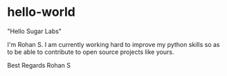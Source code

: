 # hello-world

\"Hello Sugar Labs\"

I'm Rohan S. I am currently working hard to improve my python skills so as to 
be able to contribute to open source projects like yours. 

Best Regards
Rohan S


